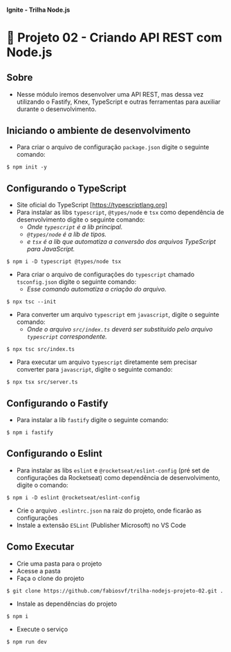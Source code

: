 #### Ignite - Trilha Node.js
# 🚀 Projeto 02 - Criando API REST com Node.js

## Sobre

- Nesse módulo iremos desenvolver uma API REST, mas dessa vez utilizando o Fastify, Knex, TypeScript e outras ferramentas para auxiliar durante o desenvolvimento.

## Iniciando o ambiente de desenvolvimento

- Para criar o arquivo de configuração `package.json` digite o seguinte comando:
```
$ npm init -y
```

## Configurando o TypeScript

- Site oficial do TypeScript [https://typescriptlang.org]
- Para instalar as libs `typescript`, `@types/node` e `tsx` como dependência de desenvolvimento digite o seguinte comando:
  - _Onde `typescript` é a lib principal._
  - _`@types/node` é a lib de tipos._
  - _e `tsx` é a lib que automatiza a conversão dos arquivos TypeScript para JavaScript._
```
$ npm i -D typescript @types/node tsx
```
- Para criar o arquivo de configurações do `typescript` chamado `tsconfig.json` digite o seguinte comando:
  - _Esse comando automatiza a criação do arquivo._
```
$ npx tsc --init
```
- Para converter um arquivo `typescript` em `javascript`, digite o seguinte comando:
  - _Onde o arquivo `src/index.ts` deverá ser substituído pelo arquivo `typescript` correspondente._
```
$ npx tsc src/index.ts
```
- Para executar um arquivo `typescript` diretamente sem precisar converter para `javascript`, digite o seguinte comando:
```
$ npx tsx src/server.ts
```

## Configurando o Fastify
- Para instalar a lib `fastify` digite o seguinte comando:
```
$ npm i fastify
```

## Configurando o Eslint
- Para instalar as libs `eslint` e `@rocketseat/eslint-config` (pré set de configurações da Rocketseat) como dependência de desenvolvimento, digite o comando:
```
$ npm i -D eslint @rocketseat/eslint-config
```
- Crie o arquivo `.eslintrc.json` na raiz do projeto, onde ficarão as configurações
- Instale a extensão `ESLint` (Publisher Microsoft) no VS Code

## Como Executar

- Crie uma pasta para o projeto
- Acesse a pasta
- Faça o clone do projeto
```
$ git clone https://github.com/fabiosvf/trilha-nodejs-projeto-02.git .
```
- Instale as dependências do projeto
```
$ npm i
```
- Execute o serviço
```
$ npm run dev
```